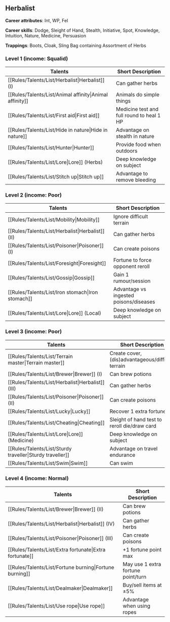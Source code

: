 
## Herbalist

**Career attributes**: Int, WP, Fel

**Career skills**: Dodge, Sleight of Hand, Stealth, Initiative, Spot, Knowledge, Intuition, Nature, Medicine, Persuasion

**Trappings**: Boots, Cloak, Sling Bag containing Assortment of Herbs

### Level 1 (income: Squalid)

| Talents | Short Description |
| --- | --- |
| [[Rules/Talents/List/Herbalist\|Herbalist]] (I) | Can gather herbs |
| [[Rules/Talents/List/Animal affinity\|Animal affinity]] | Animals do simple things |
| [[Rules/Talents/List/First aid\|First aid]] | Medicine test and full round to heal 1 HP |
| [[Rules/Talents/List/Hide in nature\|Hide in nature]] | Advantage on stealth in nature |
| [[Rules/Talents/List/Hunter\|Hunter]] | Provide food when outdoors |
| [[Rules/Talents/List/Lore\|Lore]] (Herbs) | Deep knowledge on subject |
| [[Rules/Talents/List/Stitch up\|Stitch up]] | Advantage to remove bleeding |


### Level 2 (income: Poor)

| Talents | Short Description |
| --- | --- |
| [[Rules/Talents/List/Mobility\|Mobility]] | Ignore difficult terrain |
| [[Rules/Talents/List/Herbalist\|Herbalist]] (II) | Can gather herbs |
| [[Rules/Talents/List/Poisoner\|Poisoner]] (I) | Can create poisons |
| [[Rules/Talents/List/Foresight\|Foresight]] | Fortune to force opponent reroll |
| [[Rules/Talents/List/Gossip\|Gossip]] | Gain 1 rumour/session |
| [[Rules/Talents/List/Iron stomach\|Iron stomach]] | Advantage vs ingested poisons/diseases |
| [[Rules/Talents/List/Lore\|Lore]] (Local) | Deep knowledge on subject |


### Level 3 (income: Poor)

| Talents | Short Description |
| --- | --- |
| [[Rules/Talents/List/Terrain master\|Terrain master]] | Create cover, (dis)advantageous/difficult terrain |
| [[Rules/Talents/List/Brewer\|Brewer]] (I) | Can brew potions |
| [[Rules/Talents/List/Herbalist\|Herbalist]] (III) | Can gather herbs |
| [[Rules/Talents/List/Poisoner\|Poisoner]] (II) | Can create poisons |
| [[Rules/Talents/List/Lucky\|Lucky]] | Recover 1 extra fortune |
| [[Rules/Talents/List/Cheating\|Cheating]] | Sleight of hand test to reroll die/draw card |
| [[Rules/Talents/List/Lore\|Lore]] (Medicine) | Deep knowledge on subject |
| [[Rules/Talents/List/Sturdy traveller\|Sturdy traveller]] | Advantage on travel endurance |
| [[Rules/Talents/List/Swim\|Swim]] | Can swim |


### Level 4 (income: Normal)

| Talents | Short Description |
| --- | --- |
| [[Rules/Talents/List/Brewer\|Brewer]] (II) | Can brew potions |
| [[Rules/Talents/List/Herbalist\|Herbalist]] (IV) | Can gather herbs |
| [[Rules/Talents/List/Poisoner\|Poisoner]] (III) | Can create poisons |
| [[Rules/Talents/List/Extra fortunate\|Extra fortunate]] | +1 fortune point max |
| [[Rules/Talents/List/Fortune burning\|Fortune burning]] | May use 1 extra fortune point/turn |
| [[Rules/Talents/List/Dealmaker\|Dealmaker]] | Buy/sell items at ±5% |
| [[Rules/Talents/List/Use rope\|Use rope]] | Advantage when using ropes |


